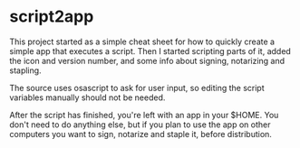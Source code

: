 # script2app

This project started as a simple cheat sheet for how to quickly create a simple app that executes a script.
Then I started scripting parts of it, added the icon and version number, and some info about signing, notarizing and stapling.

The source uses osascript to ask for user input, so editing the script variables manually should not be needed.

After the script has finished, you're left with an app in your $HOME. You don't need to do anything else, but if you plan to use the app on other
computers you want to sign, notarize and staple it, before distribution.

